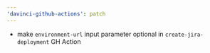 ```yaml
---
'davinci-github-actions': patch
---
```


- make `environment-url` input parameter optional in `create-jira-deployment` GH Action
